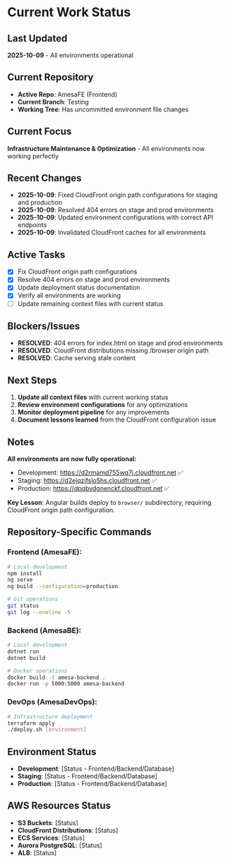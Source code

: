 # Current Work Status

## Last Updated
**2025-10-09** - All environments operational

## Current Repository
- **Active Repo**: AmesaFE (Frontend)
- **Current Branch**: Testing
- **Working Tree**: Has uncommitted environment file changes

## Current Focus
**Infrastructure Maintenance & Optimization** - All environments now working perfectly

## Recent Changes
- **2025-10-09**: Fixed CloudFront origin path configurations for staging and production
- **2025-10-09**: Resolved 404 errors on stage and prod environments
- **2025-10-09**: Updated environment configurations with correct API endpoints
- **2025-10-09**: Invalidated CloudFront caches for all environments

## Active Tasks
- [x] Fix CloudFront origin path configurations
- [x] Resolve 404 errors on stage and prod environments
- [x] Update deployment status documentation
- [x] Verify all environments are working
- [ ] Update remaining context files with current status

## Blockers/Issues
- **RESOLVED**: 404 errors for index.html on stage and prod environments
- **RESOLVED**: CloudFront distributions missing /browser origin path
- **RESOLVED**: Cache serving stale content

## Next Steps
1. **Update all context files** with current working status
2. **Review environment configurations** for any optimizations
3. **Monitor deployment pipeline** for any improvements
4. **Document lessons learned** from the CloudFront configuration issue

## Notes
**All environments are now fully operational:**
- Development: https://d2rmamd755wq7j.cloudfront.net ✅
- Staging: https://d2ejqzjfslo5hs.cloudfront.net ✅  
- Production: https://dpqbvdgnenckf.cloudfront.net ✅

**Key Lesson**: Angular builds deploy to `browser/` subdirectory, requiring CloudFront origin path configuration.

## Repository-Specific Commands

### Frontend (AmesaFE):
```bash
# Local development
npm install
ng serve
ng build --configuration=production

# Git operations
git status
git log --oneline -5
```

### Backend (AmesaBE):
```bash
# Local development
dotnet run
dotnet build

# Docker operations
docker build -t amesa-backend .
docker run -p 5000:5000 amesa-backend
```

### DevOps (AmesaDevOps):
```bash
# Infrastructure deployment
terraform apply
./deploy.sh [environment]
```

## Environment Status
- **Development**: [Status - Frontend/Backend/Database]
- **Staging**: [Status - Frontend/Backend/Database]
- **Production**: [Status - Frontend/Backend/Database]

## AWS Resources Status
- **S3 Buckets**: [Status]
- **CloudFront Distributions**: [Status]
- **ECS Services**: [Status]
- **Aurora PostgreSQL**: [Status]
- **ALB**: [Status]
